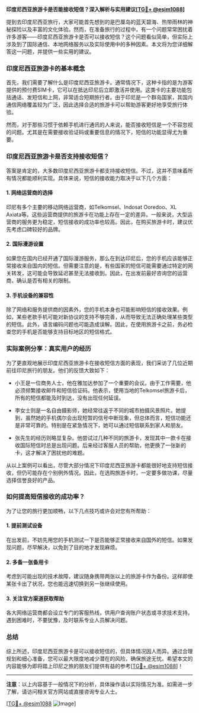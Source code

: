 **印度尼西亚旅游卡是否能接收短信？深入解析与实用建议[[TG💪+ @esim1088](https://t.me/s/esim1088)]**

提到去印度尼西亚旅行，大家可能首先想到的是巴厘岛的蓝天碧海、热带雨林的神秘探险以及丰富的文化体验。然而，在准备旅行的过程中，有一个问题常常困扰着许多游客——印度尼西亚旅游卡是否可以接收短信？这个问题看似简单，但实际上涉及到了国际通信、本地网络服务以及实际使用中的多种因素。本文将为您详细解答这一问题，并提供一些实用的建议。

### 印度尼西亚旅游卡的基本概念

首先，我们需要了解什么是印度尼西亚旅游卡。通常情况下，这种卡指的是为游客提供的预付费SIM卡，它可以在抵达印尼后立即激活并使用。这类卡的主要功能包括通话、发短信和上网，非常适合短期旅行者。由于印尼是一个群岛国家，其国内通信网络覆盖较为广泛，因此选择合适的旅游卡可以帮助游客更好地享受旅行体验。

然而，对于那些习惯于依赖手机进行通讯的人来说，能否接收短信是一个不容忽视的问题。尤其是在需要接收验证码或重要信息的情况下，短信的功能显得尤为重要。

### 印度尼西亚旅游卡是否支持接收短信？

答案是肯定的，大多数印度尼西亚旅游卡都支持接收短信。不过，这并不意味着所有情况都能顺利实现。具体来说，短信的接收能力取决于以下几个方面：

#### 1. 网络运营商的选择
印尼有多个主要的移动网络运营商，如Telkomsel、Indosat Ooredoo、XL Axiata等。这些运营商提供的旅游卡在功能上存在一定的差异。一般来说，大型运营商的服务更为稳定，短信接收的成功率也较高。因此，在购买旅游卡时，建议优先考虑口碑较好的品牌。

#### 2. 国际漫游设置
如果您在国内已经开通了国际漫游服务，那么在到达印尼后，您的手机应该能够正常接收来自国内的短信。但需要注意的是，有些国家的短信可能需要通过特定的网关转发，这可能会导致延迟甚至无法接收到。因此，在出发前最好咨询您的运营商，确认是否有相关的限制。

#### 3. 手机设备的兼容性
除了网络和服务提供商的因素外，您的手机本身也可能影响短信的接收效果。例如，某些老款手机可能对新协议的支持不够完善，从而导致无法正确处理某些类型的短信。此外，语言编码问题也可能造成误解。因此，在使用旅游卡之前，务必检查您的手机是否能够支持目标地区的短信格式。

### 实际案例分享：真实用户的经历

为了更直观地展示印度尼西亚旅游卡在接收短信方面的表现，我们采访了几位近期前往印尼旅行的朋友。他们的反馈大致如下：

- 小王是一位商务人士，他在雅加达参加了一个重要的会议。由于工作需要，他必须频繁接收邮件和短信验证码。他表示，使用当地的Telkomsel旅游卡后，所有的短信都能及时到达，没有出现任何延误。
  
- 李女士则是一名自由摄影师，她经常往返于不同的城市拍摄风景照片。她提到，虽然她的手机偶尔会出现短暂的信号中断现象，但总体而言，短信功能还是非常可靠的。特别是在紧急情况下，她可以通过短信联系到家人和朋友。

- 张先生的经历则略显复杂。他尝试过几种不同的旅游卡，发现其中一款卡在接收国际短信时总是出现问题。后来经过客服人员的帮助，他更换了一张新的卡，这才解决了困扰他的难题。

从以上案例可以看出，尽管大部分情况下印度尼西亚旅游卡都能很好地支持短信接收，但仍可能存在个别例外情况。因此，在选购旅游卡时，一定要多做功课，尽量选择信誉良好的产品。

### 如何提高短信接收的成功率？

为了让您的旅行更加顺畅，以下几点技巧或许会对您有所帮助：

#### 1. 提前测试设备
在出发前，不妨先用您的手机测试一下是否能够正常接收来自国外的短信。如果发现问题，尽早解决，以免到了目的地才发现麻烦。

#### 2. 多备一张备用卡
考虑到可能出现的技术故障，建议随身携带两张以上的旅游卡作为备份。这样即使某张卡出了状况，您也能迅速切换到另一张继续使用。

#### 3. 关注官方渠道获取帮助
各大网络运营商都会设立专门的客服热线，供用户查询账户状态或寻求技术支持。遇到困难时，不要犹豫，及时联系专业人员解决问题。

### 总结

综上所述，印度尼西亚旅游卡是可以接收短信的，但具体情况因人而异。通过合理规划和细心准备，您可以最大限度地减少潜在的风险，确保旅途无忧。希望本文的内容能够为即将踏上印尼之旅的朋友们提供有益的参考[[TG💪+ @esim1088](https://t.me/s/esim1088)]！

---

**注意**：以上内容基于一般情况下的分析，具体操作请以实际情况为准。如需进一步了解，请访问相关官方网站或直接咨询专业人士。

[[TG💪+ @esim1088](https://t.me/s/esim1088) ![Image](https://i.postimg.cc/4NQfJmqS/Snipaste-2025-05-13-00-14-12.png)]